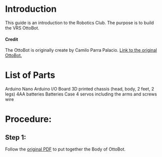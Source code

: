 # Introduction
This guide is an introduction to the Robotics Club. The purpose is to build the VRS OttoBot.
#### Credit
The OttoBot is originally create by Camilo Parra Palacio. [Link to the original OttoBot.](https://www.ottodiy.com/)
# List of Parts
Arduino Nano
Arduino I/O Board
3D printed chassis (head, body, 2 feet, 2 legs) 
4AA batteries
Batteries Case
4 servos including the arms and screws
wire

# Procedure:
## Step 1:
Follow the [original PDF](/Original/OttoDIY+_InstructionsManual_V05.pdf) to put together the Body of OttoBot. 


